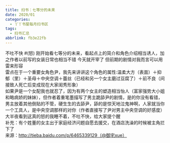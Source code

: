 ```yaml
---
title: 扫书：七等分的未来
date: 2020/01
categories:
  - 丫丫书屋每月扫书区
tags:
  - 扫书汇总
abbrlink: fb3e22fb
---
```



不吐不快 #(怒)  刚开始看七等分的未来，看起点上的简介和角色介绍相当诱人，加之作者以前写的女装日常也相当不错 今天就开宰了 但前期的剧情对我而言可以用雷来形容  
雷点在于一个重要女角色尹，我先来讲讲这个角色的属性:温柔大方（表面）＋抑郁（里）＋圣母＋中央空调＋蕾丝（已经和另一个女主磨过豆腐了）＋前不良（间接致人死亡后变成现在大家闺秀形象）  
如果尹是一个女配我也就忍了，因为有两个女主的塑造相当怡人（富家强势大小姐和略病娇的妹妹），但作者着重笔墨描写了男主跪舔尹的剧情，是的你没有看错，男主放着其他倒贴的不管，硬生生的去舔尹，舔的是惊天地泣鬼神啊，人家就当你一个工具人，是中央空调那样的对你（作者直接写了尹对男主中央空调的好感度）  
大半夜看到这真的怒的我睡不着，不吐不快，给大家提个醒  
补充：有个姓董的女主出于家庭经济问题自愿去援交，在酒店洗澡的时候被主角拦下了  
来源：http://tieba.baidu.com/p/6465339129（@御宅xue）  

